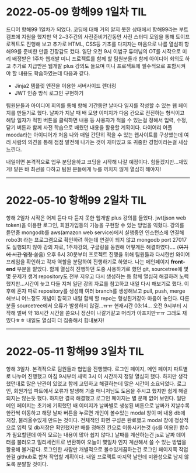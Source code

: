 # 2022-05-09 항해99 1일차 TIL

드디어 항해99 1일차가 되었다.
코딩에 대해 거의 알지 못한 상태에서 항해99라는 부트캠프에 지원을 했지만 약 2~3주간의 사전준비기간동안 사전 스터디 모임을 통해 토이프로젝트도 진행해 보고 추가로 HTML, CSS등 기초를 다지자는 마음으로 나름 열심히 항해99를 준비한 만큼 긴장감도 컸다.
일단 오전 9시 이범규 튜터님의 OT를 시작으로 미리 배정받은 1주차 웹개발 미니 프로젝트를 함께 할 팀원분들과 함께 아이디어 회의도 하고 추가로 지급받은 웹개발 plus 강의도 들으며 미니 프로젝트에 필수적으로 포함시켜야 할 내용도 학습하였는데 다음과 같다.

* Jinja2 템플릿 엔진을 이용한 서버사이드 렌더링
* JWT 인증 방식 로그인 구현하기

팀원분들과 아이디어 회의를 통해 항해 기간동안 날마다 일지를 작성할 수 있는 웹 페이지를 만들기로 했다. 날짜가 지날 때 배 모양 이미지가 다음 칸으로 전진하는 형식이고 해당 일자가 적힌 버튼을 클릭하면 내용 등 사용자가 적을 수 있는걸 정해서 입력, 수정, 닫기 버튼과 함께 사전 학습으로 배웠던 내용을 활용할 계획이다. 다이어리 어플 mooda라는 아이디어가 처음 나와 매일 간단히 적을 수 있는 웹사이트를 구상했는데 여러 사람의 의견을 통해 점점 발전해 나가는 것이 재미있고 또 귀중한 경험이라는걸 새삼 느낀다.

내일이면 본격적으로 업무 분담을하고 코딩을 시작해 나갈 예정이다. 힘들겠지만...재밌게! 맡은 바 최선을 다하고 팀원 분들에게 누를 끼치지 않게 열심히 해야지!

--------------------------

# 2022-05-10 항해99 2일차 TIL

항해 2일차 시작은 어제 듣다 다 듣지 못한 웹개발 plus 강의를 들었다.
jwt(json web token)을 이용한 로그인, 회원가입등의 기능을 구현할 수 있는 방법을 익혔다.
강의를 듣던중 mongodb를 aws(amazon web service)에서 실행중인 인스턴스에 연결해 robo3t 라는 프로그램으로 확인하려 하는데
연결이 되지 않고 mongodb port 27017도 실행되지 않아 강의 자료, 1주차강의, 구글링을 동원해 어떻게든 해결하였다.... (~~여기에 시간 엄청 쏟음~~)
오후 6시 30분부터 프로젝트 진행을 위해 팀원들과 다시한번 와이어 프레임을 확인하고 각자 역할을 분담하여 진행하기로 하였다. 나는 메인페이지 **front-end** 부분을 맡았다.
함께 열심히 진행하던 도중 사용하기로 했던 git, sourcetree에 몇몇 문제가 생겨 repository도 전부 지우고 다시 생성하는 등 함께 열심히 해결하려 노력했지만...시간이 늦고 다들 지쳐
일단 강의 자료를 참고하고 내일 다시 해보기로 했다. 이후에 혼자 따로 repository를 생성해 여러 branch를 생성해보고 pull, push, merge 해보니 어느정도 개념이 잡히고 내일 함께 할
repo는 형성된거같아 마음이 놓인다. 다른 분들 sourcetree에서 오류가 발생하지 않길...ㅠㅠ
현재시간 03:14... 오전 9시부터 시작해 벌써 약 18시간 시간을 쏟으니 정신이 나갈거같고 머리가 아프지만ㅠㅠ 그래도 재밌다ㅎㅎ 내일도 열심히 더 집중해서 힘내보자!

--------------------------

# 2022-05-11 항해99 3일차 TIL

항해 3일차. 본격적으로 팀원들과 협업을 진행했다. 로그인 페이지, 메인 페이지 파트별로 나누어 진행했고 아침 9시부터 새벽 3시 이 시간까지 정말 열심히 했다.
하지만 생각했던대로 많은 난관이 있었고 함께 고민하고 해결하는데 많은 시간이 소요되었다.
로그인, 회원가입 파트에서 오류가 발생해 기술 매니저님도 도움을 주시고 했지만 쉽게 해결되지는 않는듯 했다. 하지만 결국 해결했고 로그인 페이지는 별 문제 없어 보인다.
일단 메인 페이지는 초기에 기획했던 배 이미지가 날짜별로 생성된 버튼으로 날짜가 지날수록 한칸씩 이동하고 해당 날짜 버튼을 누르면 개인이 볼수있는 modal 창이 떠 내용 db에 저장, 불러올수있게 만드는 것이다. 전체적인 화면 구성은 완료했고 modal 창에 정상적으로 입력 및 db저장은 확인했지만 배를 정해진 칸으로 이동시키는것 (js를 이용한 함수가 필요할텐데 아직 모르는 내용이 많아 쉽지 않다.) 날짜를 계산하는건 js로 날짜 데이터를 불러오고 밀리세컨트로 변환하여 오늘이 몇일차 인지 계산해서 쓸 수 있는 방법을 활용해 볼거같다. 로그인한 사람만 개별적으로 볼수있게끔하는건 로그인 페이지쪽 작업한걸 github로 합쳐 작업할 계획이다. 내일 프로젝트 마지막 날인데 미완성으로 남지 않도록 분발할 것이다.

